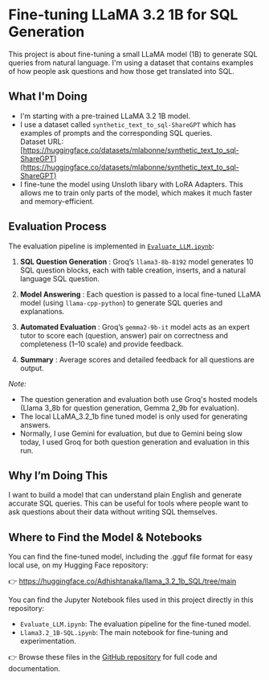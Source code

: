# Fine-tuning LLaMA 3.2 1B for SQL Generation

This project is about fine-tuning a small LLaMA model (1B) to generate SQL queries from natural language. I'm using a dataset that contains examples of how people ask questions and how those get translated into SQL.

## What I'm Doing

* I'm starting with a pre-trained LLaMA 3.2 1B model.
* I use a dataset called `synthetic_text_to_sql-ShareGPT` which has examples of prompts and the corresponding SQL queries.  
  Dataset URL: [https://huggingface.co/datasets/mlabonne/synthetic_text_to_sql-ShareGPT](https://huggingface.co/datasets/mlabonne/synthetic_text_to_sql-ShareGPT)
* I fine-tune the model using Unsloth libary with LoRA Adapters. This allows me to train only parts of the model, which makes it much faster and memory-efficient.

## Evaluation Process

The evaluation pipeline is implemented in [`Evaluate_LLM.ipynb`](./Evaluate_LLM.ipynb):

1. **SQL Question Generation** : Groq’s `llama3-8b-8192` model generates 10 SQL question blocks, each with table creation, inserts, and a natural language SQL question.

2. **Model Answering** : Each question is passed to a local fine-tuned LLaMA model (using `llama-cpp-python`) to generate SQL queries and explanations.

3. **Automated Evaluation** : Groq’s `gemma2-9b-it` model acts as an expert tutor to score each (question, answer) pair on correctness and completeness (1–10 scale) and provide feedback.

4. **Summary** : Average scores and detailed feedback for all questions are output.

*Note:* 
- The question generation and evaluation both use Groq's hosted models (Llama 3_8b for question generation, Gemma 2_9b for evaluation).  
- The local LLaMA_3.2_1b fine tuned model is only used for generating answers.  
- Normally, I use Gemini for evaluation, but due to Gemini being slow today, I used Groq for both question generation and evaluation in this run.

## Why I’m Doing This

I want to build a model that can understand plain English and generate accurate SQL queries. This can be useful for tools where people want to ask questions about their data without writing SQL themselves.

## Where to Find the Model & Notebooks

You can find the fine-tuned model, including the .gguf file format for easy local use, on my Hugging Face repository:

👉 https://huggingface.co/Adhishtanaka/llama_3.2_1b_SQL/tree/main

You can find the Jupyter Notebook files used in this project directly in this repository:

- `Evaluate_LLM.ipynb`: The evaluation pipeline for the fine-tuned model.
- `Llama3.2_1B-SQL.ipynb`: The main notebook for fine-tuning and experimentation.

👉 Browse these files in the [GitHub repository](https://github.com/Adhishtanaka/llama3.2_1.b-SQL) for full code and documentation.



